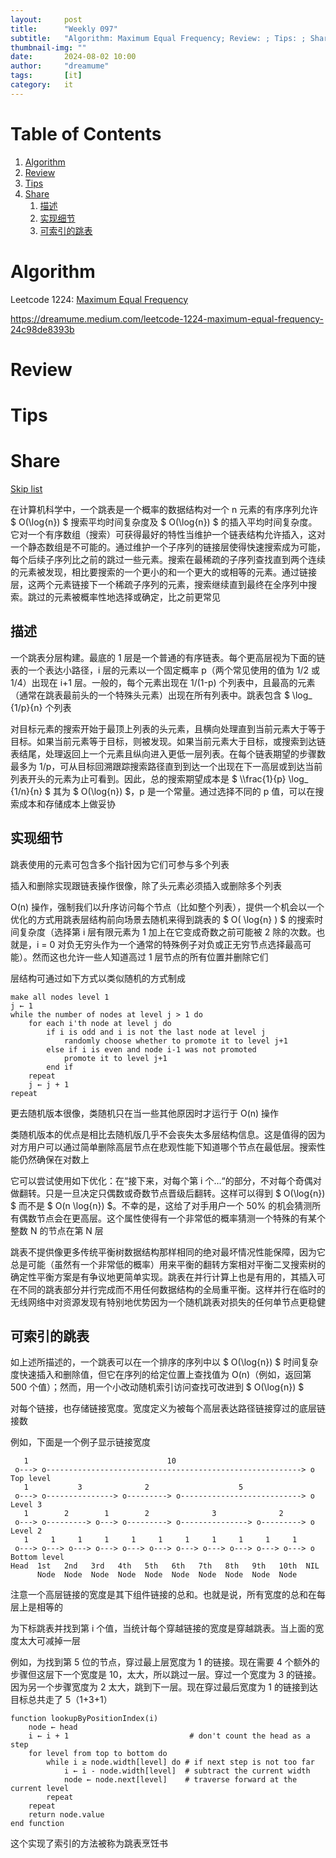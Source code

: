 ```yaml
---
layout:     post
title:      "Weekly 097"
subtitle:   "Algorithm: Maximum Equal Frequency; Review: ; Tips: ; Share: Skip list"
thumbnail-img: ""
date:       2024-08-02 10:00
author:     "dreamume"
tags: 		[it]
category:   it
---
```

<head>
    <script src="https://cdn.mathjax.org/mathjax/latest/MathJax.js?config=TeX-AMS-MML_HTMLorMML" type="text/javascript"></script>
    <script type="text/x-mathjax-config">
        MathJax.Hub.Config({
            tex2jax: {
            skipTags: ['script', 'noscript', 'style', 'textarea', 'pre'],
            inlineMath: [['$','$']]
            }
        });
    </script>
</head>

# Table of Contents

1.  [Algorithm](#orgc53577a)
2.  [Review](#orge87ec67)
3.  [Tips](#org5ce489c)
4.  [Share](#org74c18b8)
    1.  [描述](#org581113f)
    2.  [实现细节](#orgff8d8e7)
    3.  [可索引的跳表](#org1b27c0a)


<a id="orgc53577a"></a>

# Algorithm

Leetcode 1224: [Maximum Equal Frequency](https://leetcode.com/problems/maximum-equal-frequency/)

<https://dreamume.medium.com/leetcode-1224-maximum-equal-frequency-24c98de8393b>


<a id="orge87ec67"></a>

# Review


<a id="org5ce489c"></a>

# Tips


<a id="org74c18b8"></a>

# Share

[Skip list](https://en.wikipedia.org/wiki/Skip_list)

在计算机科学中，一个跳表是一个概率的数据结构对一个 n 元素的有序序列允许 $ O(\\log{n}) $ 搜索平均时间复杂度及 $ O(\\log{n}) $ 的插入平均时间复杂度。它对一个有序数组（搜索）可获得最好的特性当维护一个链表结构允许插入，这对一个静态数组是不可能的。通过维护一个子序列的链接层使得快速搜索成为可能，每个后续子序列比之前的跳过一些元素。搜索在最稀疏的子序列查找直到两个连续的元素被发现，相比要搜索的一个更小的和一个更大的或相等的元素。通过链接层，这两个元素链接下一个稀疏子序列的元素，搜索继续直到最终在全序列中搜索。跳过的元素被概率性地选择或确定，比之前更常见


<a id="org581113f"></a>

## 描述

一个跳表分层构建。最底的 1 层是一个普通的有序链表。每个更高层视为下面的链表的一个表达小路径，i 层的元素以一个固定概率 p（两个常见使用的值为 1/2 或 1/4）出现在 i+1 层。一般的，每个元素出现在 1/(1-p) 个列表中，且最高的元素（通常在跳表最前头的一个特殊头元素）出现在所有列表中。跳表包含 $ \\log\_ {1/p}{n} 个列表

对目标元素的搜索开始于最顶上列表的头元素，且横向处理直到当前元素大于等于目标。如果当前元素等于目标，则被发现。如果当前元素大于目标，或搜索到达链表结尾，处理返回上一个元素且纵向进入更低一层列表。在每个链表期望的步骤数最多为 1/p，可从目标回溯跟踪搜索路径直到到达一个出现在下一高层或到达当前列表开头的元素为止可看到。因此，总的搜索期望成本是 $ \\\frac{1}{p} \\log\_ {1/n}{n} $ 其为 $ O(\\log{n}) $，p 是一个常量。通过选择不同的 p 值，可以在搜索成本和存储成本上做妥协


<a id="orgff8d8e7"></a>

## 实现细节

跳表使用的元素可包含多个指针因为它们可参与多个列表

插入和删除实现跟链表操作很像，除了头元素必须插入或删除多个列表

O(n) 操作，强制我们以升序访问每个节点（比如整个列表），提供一个机会以一个优化的方式用跳表层结构前向场景去随机来得到跳表的 $ O( \\log{n} ) $ 的搜索时间复杂度（选择第 i 层有限元素为 1 加上在它变成奇数之前可能被 2 除的次数。也就是，i = 0 对负无穷头作为一个通常的特殊例子对负或正无穷节点选择最高可能）。然而这也允许一些人知道高过 1 层节点的所有位置并删除它们

层结构可通过如下方式以类似随机的方式制成

    make all nodes level 1
    j ← 1
    while the number of nodes at level j > 1 do
        for each i'th node at level j do
            if i is odd and i is not the last node at level j
                randomly choose whether to promote it to level j+1
            else if i is even and node i-1 was not promoted
                promote it to level j+1
            end if
        repeat
        j ← j + 1
    repeat

更去随机版本很像，类随机只在当一些其他原因时才运行于 O(n) 操作

类随机版本的优点是相比去随机版几乎不会丧失太多层结构信息。这是值得的因为对方用户可以通过简单删除高层节点在悲观性能下知道哪个节点在最低层。搜索性能仍然确保在对数上

它可以尝试使用如下优化：在“接下来，对每个第 i 个&#x2026;“的部分，不对每个奇偶对做翻转。只是一旦决定只偶数或奇数节点晋级后翻转。这样可以得到 $ O(\\log{n}) $ 而不是 $ O(n \\log{n}) $。不幸的是，这给了对手用户一个 50% 的机会猜测所有偶数节点会在更高层。这个属性使得有一个非常低的概率猜测一个特殊的有某个整数 N 的节点在第 N 层

跳表不提供像更多传统平衡树数据结构那样相同的绝对最坏情况性能保障，因为它总是可能（虽然有一个非常低的概率）用来平衡的翻转方案相对平衡二叉搜索树的确定性平衡方案是有争议地更简单实现。跳表在并行计算上也是有用的，其插入可在不同的跳表部分并行完成而不用任何数据结构的全局重平衡。这样并行在临时的无线网络中对资源发现有特别地优势因为一个随机跳表对损失的任何单节点更稳健


<a id="org1b27c0a"></a>

## 可索引的跳表

如上述所描述的，一个跳表可以在一个排序的序列中以 $ O(\\log{n}) $ 时间复杂度快速插入和删除值，但它在序列的给定位置上查找值为 O(n)（例如，返回第 500 个值）；然而，用一个小改动随机索引访问查找可改进到 $ O(\\log{n}) $

对每个链接，也存储链接宽度。宽度定义为被每个高层表达路径链接穿过的底层链接数

例如，下面是一个例子显示链接宽度

       1                               10
     o---> o---------------------------------------------------------> o    Top level
       1           3              2                    5
     o---> o---------------> o---------> o---------------------------> o    Level 3
       1        2        1        2              3              2
     o---> o---------> o---> o---------> o---------------> o---------> o    Level 2
       1     1     1     1     1     1     1     1     1     1     1 
     o---> o---> o---> o---> o---> o---> o---> o---> o---> o---> o---> o    Bottom level
    Head  1st   2nd   3rd   4th   5th   6th   7th   8th   9th   10th  NIL
          Node  Node  Node  Node  Node  Node  Node  Node  Node  Node

注意一个高层链接的宽度是其下组件链接的总和。也就是说，所有宽度的总和在每层上是相等的

为下标跳表并找到第 i 个值，当统计每个穿越链接的宽度是穿越跳表。当上面的宽度太大可减掉一层

例如，为找到第 5 位的节点，穿过最上层宽度为 1 的链接。现在需要 4 个额外的步骤但这层下一个宽度是 10，太大，所以跳过一层。穿过一个宽度为 3 的链接。因为另一个步骤宽度为 2 太大，跳到下一层。现在穿过最后宽度为 1 的链接到达目标总共走了 5（1+3+1）

    function lookupByPositionIndex(i)
        node ← head
        i ← i + 1                           # don't count the head as a step
        for level from top to bottom do
            while i ≥ node.width[level] do # if next step is not too far
                i ← i - node.width[level]  # subtract the current width
                node ← node.next[level]    # traverse forward at the current level
            repeat
        repeat
        return node.value
    end function

这个实现了索引的方法被称为跳表烹饪书

